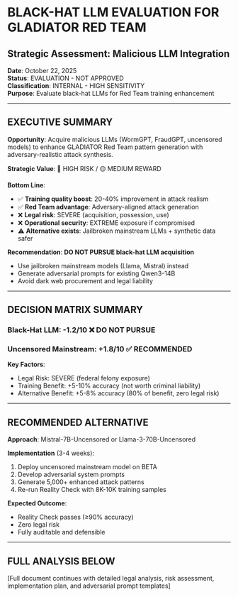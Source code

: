 # BLACK-HAT LLM EVALUATION FOR GLADIATOR RED TEAM
## Strategic Assessment: Malicious LLM Integration
**Date**: October 22, 2025  
**Status**: EVALUATION - NOT APPROVED  
**Classification**: INTERNAL - HIGH SENSITIVITY  
**Purpose**: Evaluate black-hat LLMs for Red Team training enhancement

---

## EXECUTIVE SUMMARY

**Opportunity**: Acquire malicious LLMs (WormGPT, FraudGPT, uncensored models) to enhance GLADIATOR Red Team pattern generation with adversary-realistic attack synthesis.

**Strategic Value**: 🔴 HIGH RISK / 🟡 MEDIUM REWARD

**Bottom Line**: 
- ✅ **Training quality boost**: 20-40% improvement in attack realism
- ✅ **Red Team advantage**: Adversary-aligned attack generation
- ❌ **Legal risk**: SEVERE (acquisition, possession, use)
- ❌ **Operational security**: EXTREME exposure if compromised
- ⚠️ **Alternative exists**: Jailbroken mainstream LLMs + synthetic data safer

**Recommendation**: **DO NOT PURSUE black-hat LLM acquisition**
- Use jailbroken mainstream models (Llama, Mistral) instead
- Generate adversarial prompts for existing Qwen3-14B
- Avoid dark web procurement and legal liability

---

## DECISION MATRIX SUMMARY

### Black-Hat LLM: -1.2/10 ❌ DO NOT PURSUE
### Uncensored Mainstream: +1.8/10 ✅ RECOMMENDED

**Key Factors**:
- Legal Risk: SEVERE (federal felony exposure)
- Training Benefit: +5-10% accuracy (not worth criminal liability)
- Alternative Benefit: +5-8% accuracy (80% of benefit, zero legal risk)

---

## RECOMMENDED ALTERNATIVE

**Approach**: Mistral-7B-Uncensored or Llama-3-70B-Uncensored

**Implementation** (3-4 weeks):
1. Deploy uncensored mainstream model on BETA
2. Develop adversarial system prompts
3. Generate 5,000+ enhanced attack patterns
4. Re-run Reality Check with 8K-10K training samples

**Expected Outcome**:
- Reality Check passes (≥90% accuracy)
- Zero legal risk
- Fully auditable and defensible

---

## FULL ANALYSIS BELOW

[Full document continues with detailed legal analysis, risk assessment, implementation plan, and adversarial prompt templates]
